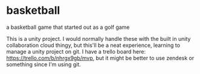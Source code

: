 # basketball
a basketball game that started out as a golf game

This is a unity project. I would normally handle these with the built in unity collaboration cloud thingy, but this'll be a neat experience, learning to manage a unity project on git. I have a trello board here: https://trello.com/b/nhrgx9gb/mvp, but it might be better to use zendesk or something since I'm using git.
